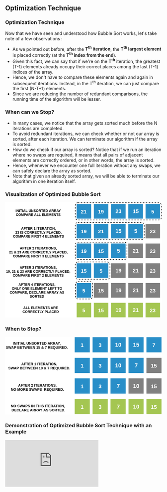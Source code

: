 ## Optimization Technique 

### Optimization Technique

Now that we have seen and understood how Bubble Sort works, let's take note of a few observations :

- As we pointed out before, after the **T<sup>th</sup> iteration**, the **T<sup>th</sup> largest element** is placed correctly (at the **T<sup>th</sup>  index from the end**).
- Given this fact, we can say that if we're on the **T<sup>th</sup>**  iteration, the greatest (T-1) elements already occupy their correct places among the last (T-1) indices of the array.
- Hence, we don't have to compare these elements again and again in subsequent iterations. Instead, in the T<sup>th</sup>  iteration, we can just compare the first (N-T+1) elements.
- Since we are reducing the number of redundant comparisons, the running time of the algorithm will be lesser.

### When can we Stop?

- In many cases, we notice that the array gets sorted much before the N iterations are completed.
- To avoid redundant iterations, we can check whether or not our array is sorted, after each iteration. We can terminate our algorithm if the array is sorted.
- How do we check if our array is sorted? Notice that if we run an iteration where no swaps are required, it means that all pairs of adjacent elements are correctly ordered, or in other words, the array is sorted.
- Hence, whenever we encounter one full iteration without any swaps, we can safely declare the array as sorted.
- Note that given an already sorted array, we will be able to terminate our algorithm in one iteration itself.

### Visualization of Optimized Bubble Sort
<img src="images/optimise1.png"/>

### When to Stop?
<img src="images/optimise2.png"/>

### Demonstration of Optimized Bubble Sort Technique with an Example
<iframe src="https://www.youtube.com/embed/UJvH3z_fw-4" frameborder="0" allow="autoplay; encrypted-media" allowfullscreen></iframe>
